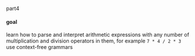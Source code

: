 part4  

#### goal
learn how to parse and interpret arithmetic expressions with any number of multiplication and division operators in them, for example `7 * 4 / 2 * 3`  
use context-free grammars  
